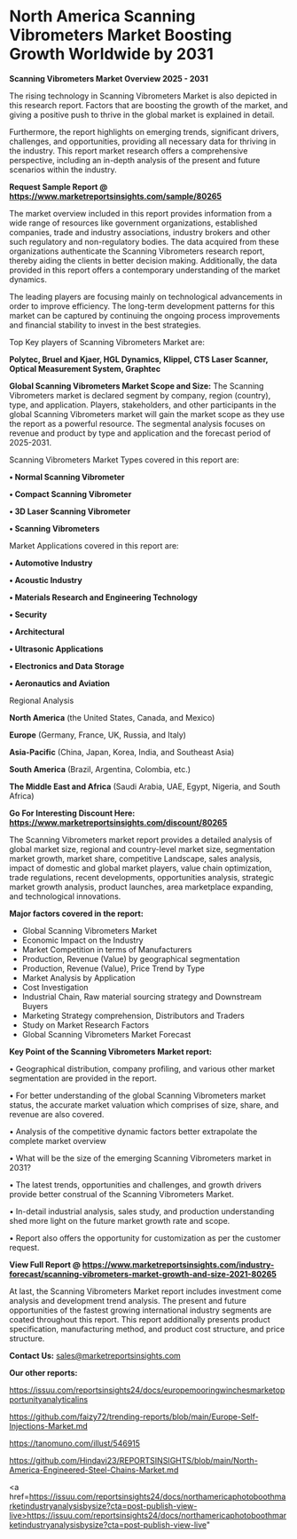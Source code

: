 # North America Scanning Vibrometers Market Boosting Growth Worldwide by 2031

<Strong> Scanning Vibrometers Market Overview 2025 - 2031</strong>

The rising technology in Scanning Vibrometers Market is also depicted in this research report. Factors that are boosting the growth of the market, and giving a positive push to thrive in the global market is explained in detail.

Furthermore, the report highlights on emerging trends, significant drivers, challenges, and opportunities, providing all necessary data for thriving in the industry. This report market research offers a comprehensive perspective, including an in-depth analysis of the present and future scenarios within the industry.

<strong>Request Sample Report @ <a href=https://www.marketreportsinsights.com/sample/80265>https://www.marketreportsinsights.com/sample/80265</a></strong>

The market overview included in this report provides information from a wide range of resources like government organizations, established companies, trade and industry associations, industry brokers and other such regulatory and non-regulatory bodies. The data acquired from these organizations authenticate the Scanning Vibrometers research report, thereby aiding the clients in better decision making. Additionally, the data provided in this report offers a contemporary understanding of the market dynamics.

The leading players are focusing mainly on technological advancements in order to improve efficiency. The long-term development patterns for this market can be captured by continuing the ongoing process improvements and financial stability to invest in the best strategies.

Top Key players of Scanning Vibrometers Market are:

<strong>Polytec, Bruel and Kjaer, HGL Dynamics, Klippel, CTS Laser Scanner, Optical Measurement System, Graphtec</strong>

<strong><b>Global Scanning Vibrometers Market Scope and Size:</b></strong>
The Scanning Vibrometers market is declared segment by company, region (country), type, and application. Players, stakeholders, and other participants in the global Scanning Vibrometers market will gain the market scope as they use the report as a powerful resource. The segmental analysis focuses on revenue and product by type and application and the forecast period of 2025-2031.

Scanning Vibrometers Market Types covered in this report are:

<strong>• Normal Scanning Vibrometer

• Compact Scanning Vibrometer

• 3D Laser Scanning Vibrometer

• Scanning Vibrometers</strong>

Market Applications covered in this report are:

<strong>• Automotive Industry

• Acoustic Industry

• Materials Research and Engineering Technology

• Security

• Architectural

• Ultrasonic Applications

• Electronics and Data Storage

• Aeronautics and Aviation</strong> 

Regional Analysis

<strong>North America</strong> (the United States, Canada, and Mexico)

<strong>Europe</strong> (Germany, France, UK, Russia, and Italy)

<strong>Asia-Pacific</strong> (China, Japan, Korea, India, and Southeast Asia)

<strong>South America</strong> (Brazil, Argentina, Colombia, etc.)

<strong>The Middle East and Africa</strong> (Saudi Arabia, UAE, Egypt, Nigeria, and South Africa)

<strong>Go For Interesting Discount Here: <a href=https://www.marketreportsinsights.com/discount/80265>https://www.marketreportsinsights.com/discount/80265</a></strong>

The Scanning Vibrometers market report provides a detailed analysis of global market size, regional and country-level market size, segmentation market growth, market share, competitive Landscape, sales analysis, impact of domestic and global market players, value chain optimization, trade regulations, recent developments, opportunities analysis, strategic market growth analysis, product launches, area marketplace expanding, and technological innovations.

<strong><b>Major factors covered in the report:</b></strong>
<ul>
  <li>Global Scanning Vibrometers Market </li>
  <li>Economic Impact on the Industry</li>
  <li>Market Competition in terms of Manufacturers</li>
  <li>Production, Revenue (Value) by geographical segmentation</li>
  <li>Production, Revenue (Value), Price Trend by Type</li>
  <li>Market Analysis by Application</li>
  <li>Cost Investigation</li>
  <li>Industrial Chain, Raw material sourcing strategy and Downstream Buyers</li>
  <li>Marketing Strategy comprehension, Distributors and Traders</li>
  <li>Study on Market Research Factors</li>
  <li>Global Scanning Vibrometers Market Forecast</li>
</ul>

<strong><b>Key Point of the Scanning Vibrometers Market report:</b></strong>

• Geographical distribution, company profiling, and various other market segmentation are provided in the report.

• For better understanding of the global Scanning Vibrometers market status, the accurate market valuation which comprises of size, share, and revenue are also covered.

• Analysis of the competitive dynamic factors better extrapolate the complete market overview

• What will be the size of the emerging Scanning Vibrometers market in 2031?

• The latest trends, opportunities and challenges, and growth drivers provide better construal of the Scanning Vibrometers Market.

• In-detail industrial analysis, sales study, and production understanding shed more light on the future market growth rate and scope.

• Report also offers the opportunity for customization as per the customer request.

<strong><b>View Full Report @ <a href=https://www.marketreportsinsights.com/industry-forecast/scanning-vibrometers-market-growth-and-size-2021-80265>https://www.marketreportsinsights.com/industry-forecast/scanning-vibrometers-market-growth-and-size-2021-80265</a></b></strong>


At last, the Scanning Vibrometers Market report includes investment come analysis and development trend analysis. The present and future opportunities of the fastest growing international industry segments are coated throughout this report. This report additionally presents product specification, manufacturing method, and product cost structure, and price structure.

<strong>Contact Us:</strong>
sales@marketreportsinsights.com

<strong>Our other reports:</strong>

<a href=https://issuu.com/reportsinsights24/docs/europemooringwinchesmarketopportunityanalyticalins>https://issuu.com/reportsinsights24/docs/europemooringwinchesmarketopportunityanalyticalins</a>

<a href=https://github.com/faizy72/trending-reports/blob/main/Europe-Self-Injections-Market.md>https://github.com/faizy72/trending-reports/blob/main/Europe-Self-Injections-Market.md</a>

<a href=https://tanomuno.com/illust/546915>https://tanomuno.com/illust/546915</a>

<a href=https://github.com/Hindavi23/REPORTSINSIGHTS/blob/main/North-America-Engineered-Steel-Chains-Market.md>https://github.com/Hindavi23/REPORTSINSIGHTS/blob/main/North-America-Engineered-Steel-Chains-Market.md</a>

<a href=https://issuu.com/reportsinsights24/docs/northamericaphotoboothmarketindustryanalysisbysize?cta=post-publish-view-live>https://issuu.com/reportsinsights24/docs/northamericaphotoboothmarketindustryanalysisbysize?cta=post-publish-view-live</a>"

